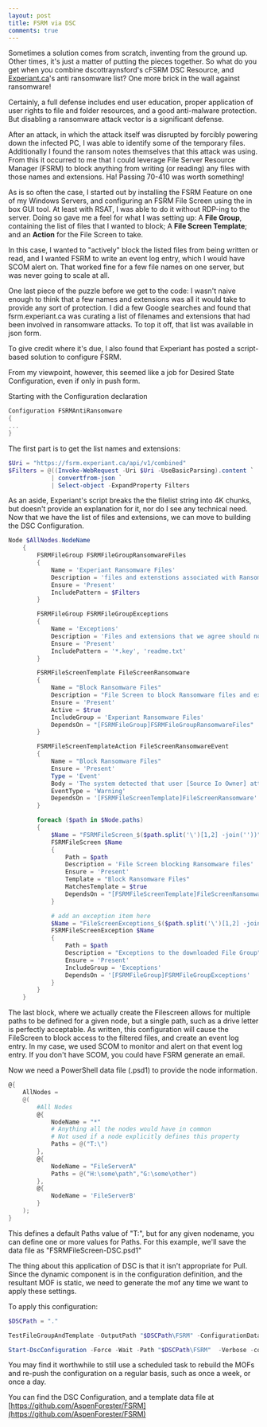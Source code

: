 ```yaml
---
layout: post
title: FSRM via DSC
comments: true
---
```


Sometimes a solution comes from scratch, inventing from the ground up.  Other times, it's just a matter of putting the pieces together.  So what do you get when you combine dscottraynsford's cFSRM DSC Resource, and [Experiant.ca](https://fsrm.experiant.ca/)'s anti ransomware list? One more brick in the wall against ransomware!

Certainly, a full defense includes end user education, proper application of user rights to file and folder resources, and a good anti-malware protection.  But disabling a ransomware attack vector is a significant defense.

 After an attack, in which the attack itself was disrupted by forcibly powering down the infected PC, I was able to identify some of the temporary files. Additionally I found the ransom notes themselves that this attack was using.  From this it occurred to me that I could leverage File Server Resource Manager (FSRM) to block anything from writing (or reading) any files with those names and extensions. Ha! Passing 70-410 was worth something!

As is so often the case, I started out by installing the FSRM Feature on one of my Windows Servers, and configuring an FSRM File Screen using the in box GUI tool. At least with RSAT, I was able to do it without RDP-ing to the server.  Doing so gave me a feel for what I was setting up: A **File Group**, containing the list of files that I wanted to block; A **File Screen Template**; and an **Action** for the File Screen to take.

In this case, I wanted to "actively" block the listed files from being written or read, and I wanted FSRM to write an event log entry, which I would have SCOM alert on.  That worked fine for a few file names on one server, but was never going to scale at all.

One last piece of the puzzle before we get to the code: I wasn't naive enough to think that a few names and extensions was all it would take to provide any sort of protection.  I did a few Google searches and found that fsrm.experiant.ca was curating a list of filenames and extensions that had been involved in ransomware attacks.  To top it off, that list was available in json form.

To give credit where it's due, I also found that Experiant has posted a script-based solution to configure FSRM.

From my viewpoint, however, this seemed like a job for Desired State Configuration, even if only in push form.

Starting with the Configuration declaration
```powershell
Configuration FSRMAntiRansomware
{
...
}
```

The first part is to get the list names and extensions:

```powershell
$Uri = "https://fsrm.experiant.ca/api/v1/combined"
$Filters = @((Invoke-WebRequest -Uri $Uri -UseBasicParsing).content `
            | convertfrom-json `
            | Select-object -ExpandProperty Filters
```

As an aside, Experiant's script breaks the the filelist string into 4K chunks, but doesn't provide an explanation for it, nor do I see any technical need.
Now that we have the list of files and extensions, we can move to building the DSC Configuration.

```powershell
Node $AllNodes.NodeName
    {
        FSRMFileGroup FSRMFileGroupRansomwareFiles
        {
            Name = 'Experiant Ransomware Files'
            Description = 'files and extenstions associated with Ransomware attacks'
            Ensure = 'Present'
            IncludePattern = $Filters
        }

        FSRMFileGroup FSRMFileGroupExceptions
        {
            Name = 'Exceptions'
            Description = 'Files and extensions that we agree should not trigger an alert'
            Ensure = 'Present'
            IncludePattern = '*.key', 'readme.txt'
        }

        FSRMFileScreenTemplate FileScreenRansomware
        {
            Name = "Block Ransomware Files"
            Description = "File Screen to block Ransomware files and extenstions"
            Ensure = 'Present'
            Active = $true
            IncludeGroup = 'Experiant Ransomware Files'
            DependsOn = "[FSRMFileGroup]FSRMFileGroupRansomwareFiles"
        }

        FSRMFileScreenTemplateAction FileScreenRansomwareEvent
        {
            Name = "Block Ransomware Files"
            Ensure = 'Present'
            Type = 'Event'
            Body = 'The system detected that user [Source Io Owner] attempted to save [Source File Path] on [File Screen Path] on server [Server]. This file matches the [Violated File Group] file group which is not permitted on the system.'
            EventType = 'Warning'
            DependsOn = '[FSRMFileScreenTemplate]FileScreenRansomware'
        }

        foreach ($path in $Node.paths)
        {
            $Name = "FSRMFileScreen_$($path.split('\')[1,2] -join(''))"
            FSRMFileScreen $Name
            {
                Path = $path
                Description = 'File Screen blocking Ransomware files'
                Ensure = 'Present'
                Template = "Block Ransomware Files"
                MatchesTemplate = $true
                DependsOn = "[FSRMFileScreenTemplate]FileScreenRansomware", "[FSRMFileScreenTemplateAction]FileScreenRansomwareEvent"
            }

            # add an exception item here
            $Name = "FileScreenExceptions_$($path.split('\')[1,2] -join(''))"
            FSRMFileScreenException $Name
            {
                Path = $path
                Description = "Exceptions to the downloaded File Group"
                Ensure = 'Present'
                IncludeGroup = 'Exceptions'
                DependsOn = '[FSRMFileGroup]FSRMFileGroupExceptions'
            }
        }
    }
```

The last block, where we actually create the Filescreen allows for multiple paths to be defined for a given node, but a single path, such as a drive letter is perfectly acceptable.  As written, this configuration will cause the FileScreen to block access to the filtered files, and create an event log entry.  In my case, we used SCOM to monitor and alert on that event log entry.  If you don't have SCOM, you could have FSRM generate an email.

Now we need a PowerShell data file (.psd1) to provide the node information.

```powershell
@{
    AllNodes =
    @(
        #All Nodes
        @{
            NodeName = "*"
            # Anything all the nodes would have in common
            # Not used if a node explicitly defines this property
            Paths = @("T:\")
        },
        @{
            NodeName = "FileServerA"
            Paths = @("H:\some\path","G:\some\other")
        },
        @{
            NodeName = 'FileServerB'
        }
    );
}
```

This defines a default Paths value of "T:\", but for any given nodename, you can define one or more values for Paths.  For this example, we'll save the data file as "FSRMFileScreen-DSC.psd1"

The thing about this application of DSC is that it isn't appropriate for Pull.  Since the dynamic component is in the configuration definition, and the resultant MOF is static, we need to generate the mof any time we want to apply these settings.

To apply this configuration:

```powershell
$DSCPath = "."

TestFileGroupAndTemplate -OutputPath "$DSCPath\FSRM" -ConfigurationData "$DSCPath\FSRM\FSRMFileScreen-DSC.psd1" -verbose

Start-DscConfiguration -Force -Wait -Path "$DSCPath\FSRM"  -Verbose -computername Server A
```

You may find it worthwhile to still use a scheduled task to rebuild the MOFs and re-push the configuration on a regular basis, such as once a week, or once a day.

You can find the DSC Configuration, and a template data file at [https://github.com/AspenForester/FSRM](https://github.com/AspenForester/FSRM)